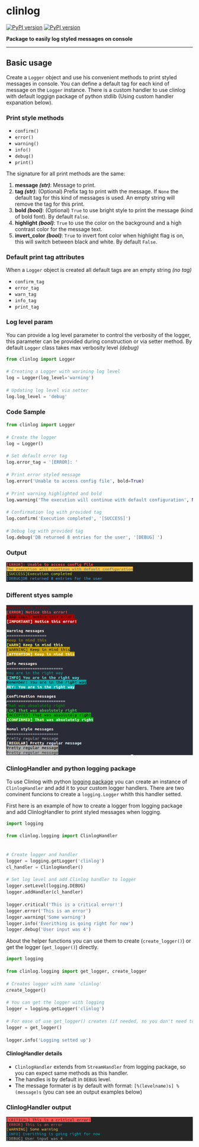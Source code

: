 # clinlog

[![PyPI version](https://badge.fury.io/py/clinlog.svg)](https://badge.fury.io/py/clinlog)
[![PyPI version](https://img.shields.io/github/license/salpreh/clinlog.svg)](https://img.shields.io/github/license/salpreh/clinlog.svg)

**Package to easily log styled messages on console**

---
## Basic usage
Create a `Logger` object and use his convenient methods to print styled messages in console. You can define a default tag for each kind of message on the `Logger` instance. There is a custom handler to use clinlog with default loggign package of python stdlib (Using custom handler expanation below).

### Print style methods
- `confirm()`
- `error()`
- `warning()`
- `info()`
- `debug()`
- `print()`

The signature for all print methods are the same:
1. **message _(str)_**: Message to print.
2. **tag _(str)_**: (Optional) Prefix tag to print with the message. If `None` the default tag for this kind of messages is used. An empty string will remove the tag for this print.
3. **bold _(bool)_**: (Optional) `True` to use bright style to print the message (kind of bold font). By default `False`.
4. **highlight _(bool)_**: `True` to use the color on the background and a high contrast color for the message text.
5. **invert_color _(bool)_**: `True` to invert font color when highlight flag is on, this will switch between black and white. By default `False`.

### Default print tag attributes
When a `Logger` object is created all default tags are an empty string _(no tag)_
- `confirm_tag`
- `error_tag`
- `warn_tag`
- `info_tag`
- `print_tag`

### Log level param
You can provide a log level parameter to control the verbosity of the logger, this parameter can be provided during construction or via setter method. By default `Logger` class takes max verbosity level _(debug)_
```py
from clinlog import Logger

# Creating a Logger with warining log level
log = Logger(log_level='warning')

# Updating log level via setter
log.log_level = 'debug'

```


### Code Sample
```py
from clinlog import Logger

# Create the logger
log = Logger()

# Set default error tag
log.error_tag = '[ERROR]: '

# Print error styled message
log.error('Unable to access config file', bold=True)

# Print warning highlighted and bold
log.warning('The execution will continue with default configuration', None, True, True)

# Confirmation log with provided tag
log.confirm('Execution completed', '[SUCCESS]')

# Debug log with provided tag
log.debug('DB returned 8 entries for the user', '[DEBUG] ')
```

### Output
<img src="https://raw.githubusercontent.com/salpreh/clinlog/master/assets/output.png" alt="tree_output">

### Different styes sample
<img src="https://raw.githubusercontent.com/salpreh/clinlog/master/assets/sample.png" alt="tree_output">

### ClinlogHandler and python logging package
To use Clinlog with python [logging package](https://docs.python.org/3/library/logging.html) you can create an instance of `ClinlogHandler` and add it to your custom logger handlers. There are two convinent funcions to create a `logging.Logger` whith this handler setted.

First here is an example of how to create a logger from logging package and add ClinlogHandler to print styled messages when logging.
```py
import logging

from clinlog.logging import ClinlogHandler


# Create logger and handler
logger = logging.getLogger('clinlog')
cl_handler = ClinlogHandler()

# Set log level and add Clinlog handler to logger
logger.setLevel(logging.DEBUG)
logger.addHandler(cl_handler)

logger.critical('This is a critical error!')
logger.error('This is an error')
logger.warning('Some warning')
logger.info('Everithing is going right for now')
logger.debug('User input was 4')
```

About the helper functions you can use them to create (`create_logger()`) or get the logger (`get_logger()`) directly.
```py
import logging

from clinlog.logging import get_logger, create_logger

# Creates logger with name 'clinlog'
create_logger()

# You can get the logger with logging
logger = logging.getLogger('clinlog')

# For ease of use get_logger() creates (if needed, so you don't need to call creeate_logger before this) clinlog logger and returns it
logger = get_logger()

logger.info('Logging setted up')
```

#### ClinlogHandler details
- `ClinlogHandler` extends from `StreamHandler` from logging package, so you can expect same methods as this handler.
- The handles is by default in `DEBUG` level.
- The message formater is by default with format: `[%(levelname)s] %(message)s` (you can see an output examples below)

### ClinlogHandler output
<img src="https://raw.githubusercontent.com/salpreh/clinlog/master/assets/handler_sample.png" alt="handler_output">
